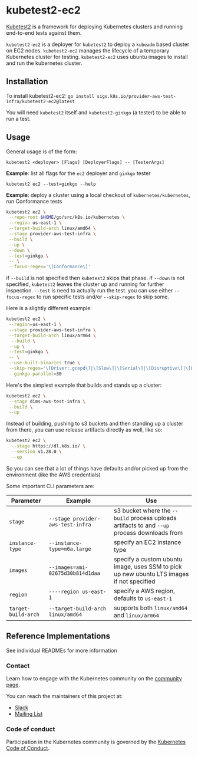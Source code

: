 # kubetest2-ec2

[Kubetest2](https://github.com/kubernetes-sigs/kubetest2/blob/master/README.md#kubetest2) is a framework for 
deploying Kubernetes clusters and running end-to-end tests against them.

`kubetest2-ec2` is a deployer for `kubetest2` to deploy a `kubeadm` based cluster on EC2 nodes. `kubetest2-ec2`
manages the lifecycle of a temporary Kubernetes cluster for testing. `kubetest2-ec2` uses ubuntu images to install
and run the kubernetes cluster.

## Installation

To install kubetest2-ec2:
`go install sigs.k8s.io/provider-aws-test-infra/kubetest2-ec2@latest`

You will need `kubetest2` itself and `kubetest2-ginkgo` (a tester) to be able to run a test.

## Usage

General usage is of the form:
```
kubetest2 <deployer> [Flags] [DeployerFlags] -- [TesterArgs]
```

**Example**: list all flags for the `ec2` deployer and `ginkgo` tester
```
kubetest2 ec2 --test=ginkgo --help
```

**Example**: deploy a cluster using a local checkout of `kubernetes/kubernetes`, run Conformance tests

```bash
kubetest2 ec2 \
 --repo-root $HOME/go/src/k8s.io/kubernetes \
 --region us-east-1 \
 --target-build-arch linux/amd64 \
 --stage provider-aws-test-infra \
 --build \
 --up \
 --down \
 --test=ginkgo \
 -- \
 --focus-regex='\[Conformance\]'
```

if `--build` is not specified then `kubetest2` skips that phase. if `--down` is not specified, `kubetest2` leaves the
cluster up and running for further inspection. `--test` is need to actually run the test. you can use either
`--focus-regex` to run specific tests and/or `--skip-regex` to skip some.

Here is a slightly different example:

```bash
kubetest2 ec2 \
 --region=us-east-1 \
 --stage provider-aws-test-infra \
 --target-build-arch linux/arm64 \
  --build \
 --up \
 --test=ginkgo \
 -- \
 --use-built-binaries true \
 --skip-regex='\[Driver:.gcepd\]|\[Slow\]|\[Serial\]|\[Disruptive\]|\[Flaky\]|\[Feature:.+\]' \
 --ginkgo-parallel=30
```

Here's the simplest example that builds and stands up a cluster:

```bash
kubetest2 ec2 \
 --stage dims-aws-test-infra \
 --build \
 --up
```

Instead of building, pushing to s3 buckets and then standing up a cluster from there, you can use release
artifacts directly as well, like so:
```bash
kubetest2 ec2 \
  --stage https://dl.k8s.io/ \
  --version v1.28.0 \
  --up
```

So you can see that a lot of things have defaults and/or picked up from the environment (like the AWS credentials)

Some important CLI parameters are:

| Parameter           | Example                           | Use                                                                                          |
|---------------------|-----------------------------------|----------------------------------------------------------------------------------------------|
| `stage`             | `--stage provider-aws-test-infra` | s3 bucket where the `--build` process uploads artifacts to and `--up` process downloads from |
| `instance-type`     | `--instance-type=m6a.large`       | specify an EC2 instance type                                                                 |
| `images`            | `--images=ami-02675d30b814d1daa`  | specify a custom ubuntu image, uses SSM to pick up new ubuntu LTS images if not specified    |
| `region`            | `----region us-east-1`            | specify a AWS region, defaults to `us-east-1`                                                |
| `target-build-arch` | `--target-build-arch linux/amd64` | supports both `linux/amd64` and `linux/arm64`                                                |


## Reference Implementations

See individual READMEs for more information

### Contact

Learn how to engage with the Kubernetes community on the [community page](http://kubernetes.io/community/).

You can reach the maintainers of this project at:

- [Slack](https://kubernetes.slack.com/messages/sig-testing)
- [Mailing List](https://groups.google.com/forum/#!forum/kubernetes-sig-testing)

### Code of conduct

Participation in the Kubernetes community is governed by the [Kubernetes Code of Conduct](https://kubernetes.io/community/code-of-conduct/).

<!-- links -->
[kubetest]: https://git.k8s.io/test-infra/kubetest